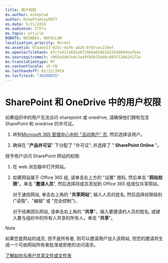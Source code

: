 ```yaml
---
title: 用户权限
ms.author: mikeplum
author: MikePlumleyMSFT
ms.date: 5/21/2018
ms.audience: ITPro
ms.topic: article
ROBOTS: NOINDEX, NOFOLLOW
localization_priority: Normal
ms.assetid: 67aaea23-025c-4af6-a826-bf97cec216ef
ms.openlocfilehash: 6fc7e4211691e0f29b9a65db2d33540804ea7b4a
ms.sourcegitcommit: c003a5db7edc3a44fb5b31b46cd45f12b62d172a
ms.translationtype: MT
ms.contentlocale: zh-CN
ms.lasthandoff: 02/22/2019
ms.locfileid: "30209835"
---
```

# <a name="user-permissions-in-sharepoint-and-onedrive"></a>SharePoint 和 OneDrive 中的用户权限

如果组织中的用户无法访问 sharepoint 或 onedrive, 请确保他们拥有包含 SharePoint 和 onedrive 的许可证。 
  
1. 转到[Microsoft 365 管理中心中的 "活动用户" 页](https://portal.office.com/adminportal/home#/users), 然后选择该用户。 
    
2. 确保在 "**产品许可证**" 下分配了 "许可证", 并选择了 " **SharePoint Online** "。 
    
 授予用户访问 SharePoint 网站的权限: 
  
1. 在 web 浏览器中打开网站。
    
2. 如果网站属于 Office 365 组, 请单击右上方的 "设置" 图标, 然后单击 "**网站权限**"。单击 "**邀请人员**", 然后选择将成员添加到 Office 365 组或仅共享网站。 
    
    对于通信网站, 单击右上角的 "**共享网站**", 输入人员的姓名, 然后选择权限级别 ("读取"、"编辑" 或 "完全控制")。 
    
    对于经典团队网站, 请单击右上角的 "**共享**"。输入要邀请的人员的姓名, 或键入要与组织中的所有人共享的所有人。单击 "**共享**"。
    
> [!NOTE]
> 如果您是网站的成员, 但不是所有者, 则可以邀请用户加入该网站, 但您的邀请将生成一个可由网站所有者批准或拒绝的访问请求。 
  
[了解如何与用户共享文件或文件夹](https://go.microsoft.com/fwlink/?linkid=533408)
  

